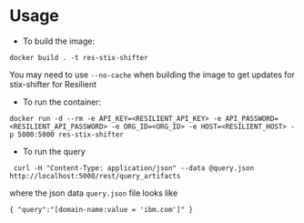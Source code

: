 # Usage

* To build the image:
  
`docker build . -t res-stix-shifter`

 You may need to use `--no-cache` when building the image to get updates for stix-shifter for Resilient
* To run the container:

`docker run -d --rm -e API_KEY=<RESILIENT_API_KEY> -e API_PASSWORD=<RESILIENT_API_PASSWORD> -e ORG_ID=<ORG_ID> -e HOST=<RESILIENT_HOST> -p 5000:5000 res-stix-shifter`

* To run the query

` curl -H "Content-Type: application/json" --data @query.json  http://localhost:5000/rest/query_artifacts`

where the json data `query.json` file looks like

`{
"query":"[domain-name:value = 'ibm.com']"
}
`



